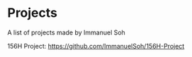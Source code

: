 # Projects
A list of projects made by Immanuel Soh

156H Project: https://github.com/ImmanuelSoh/156H-Project
